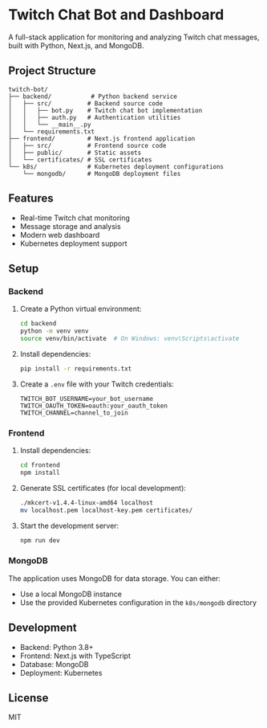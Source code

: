 # Twitch Chat Bot and Dashboard

A full-stack application for monitoring and analyzing Twitch chat messages, built with Python, Next.js, and MongoDB.

## Project Structure

```
twitch-bot/
├── backend/           # Python backend service
│   ├── src/          # Backend source code
│   │   ├── bot.py    # Twitch chat bot implementation
│   │   ├── auth.py   # Authentication utilities
│   │   └── __main__.py
│   └── requirements.txt
├── frontend/         # Next.js frontend application
│   ├── src/          # Frontend source code
│   ├── public/       # Static assets
│   └── certificates/ # SSL certificates
└── k8s/              # Kubernetes deployment configurations
    └── mongodb/      # MongoDB deployment files
```

## Features

- Real-time Twitch chat monitoring
- Message storage and analysis
- Modern web dashboard
- Kubernetes deployment support

## Setup

### Backend

1. Create a Python virtual environment:
   ```bash
   cd backend
   python -m venv venv
   source venv/bin/activate  # On Windows: venv\Scripts\activate
   ```

2. Install dependencies:
   ```bash
   pip install -r requirements.txt
   ```

3. Create a `.env` file with your Twitch credentials:
   ```
   TWITCH_BOT_USERNAME=your_bot_username
   TWITCH_OAUTH_TOKEN=oauth:your_oauth_token
   TWITCH_CHANNEL=channel_to_join
   ```

### Frontend

1. Install dependencies:
   ```bash
   cd frontend
   npm install
   ```

2. Generate SSL certificates (for local development):
   ```bash
   ./mkcert-v1.4.4-linux-amd64 localhost
   mv localhost.pem localhost-key.pem certificates/
   ```

3. Start the development server:
   ```bash
   npm run dev
   ```

### MongoDB

The application uses MongoDB for data storage. You can either:
- Use a local MongoDB instance
- Use the provided Kubernetes configuration in the `k8s/mongodb` directory

## Development

- Backend: Python 3.8+
- Frontend: Next.js with TypeScript
- Database: MongoDB
- Deployment: Kubernetes

## License

MIT 